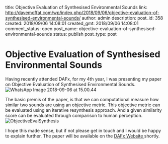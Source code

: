 title: Objective Evaluation of Synthesised Environmental Sounds
link: http://davemoffat.com/wp/index.php/2018/09/06/objective-evaluation-of-synthesised-environmental-sounds/
author: admin
description: 
post_id: 358
created: 2018/09/06 14:08:01
created_gmt: 2018/09/06 14:08:01
comment_status: open
post_name: objective-evaluation-of-synthesised-environmental-sounds
status: publish
post_type: post

# Objective Evaluation of Synthesised Environmental Sounds

Having recently attended DAFx, for my 4th year, I was presenting my paper on Objective Evaluation of Synthesised Environmental Sounds. ![WhatsApp Image 2018-09-06 at 15.00.44](/wp-content/uploads/2018/09/WhatsApp-Image-2018-09-06-at-15.00.44-1024x785.jpeg)

The basic premis of the paper, is that we can computational measure how similar two sounds are using an objective metric. This objective metric can be evaluated using an iterative resynthesis approach. And a given similarity score can be evaluated through comparison to human perception.![ObjectiveEvalSynthesis](/wp-content/uploads/2018/09/ObjectiveEvalSynthesis.png)

I hope this made sense, but if not please get in touch and I would be happy to explain further. The paper will be available on the [DAFx Website ](http://dafx2018.web.ua.pt/)shortly.